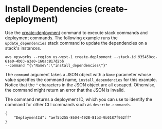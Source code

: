 # Install Dependencies \(create\-deployment\)<a name="cli-examples-install-dependencies"></a>

Use the [create\-deployment](http://docs.aws.amazon.com/cli/latest/reference/opsworks/create-deployment.html) command to execute stack commands and deployment commands\. The following example runs the `update_dependencies` stack command to update the dependencies on a stack's instances\.

```
aws opsworks --region us-west-1 create-deployment --stack-id 935450cc-61e0-4b03-a3e0-160ac817d2bb 
--command "{\"Name\":\"install_dependencies\"}"
```

The `command` argument takes a JSON object with a `Name` parameter whose value specifies the command name, `install_dependencies` for this example\. Notice that the `"` characters in the JSON object are all escaped\. Otherwise, the command might return an error that the JSON is invalid\.

The command returns a deployment ID, which you can use to identify the command for other CLI commands such as `describe-commands`\.

```
{
    "DeploymentId": "aef5b255-8604-4928-81b3-9b0187f962ff"
}
```